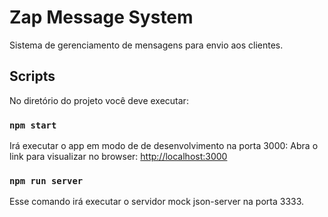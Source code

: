 # Zap Message System

Sistema de gerenciamento de mensagens para envio aos clientes.

## Scripts

No diretório do projeto você deve executar:

### `npm start`

Irá executar o app em modo de de desenvolvimento na porta 3000:
Abra o link para visualizar no browser: [http://localhost:3000](http://localhost:3000)

### `npm run server`

Esse comando irá executar o servidor mock json-server na porta 3333.
